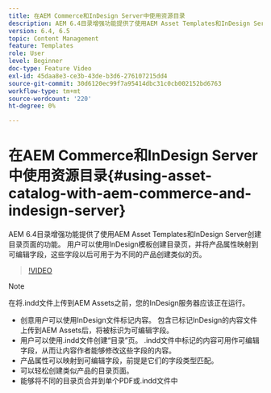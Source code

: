 ```yaml
---
title: 在AEM Commerce和InDesign Server中使用资源目录
description: AEM 6.4目录增强功能提供了使用AEM Asset Templates和InDesign Server创建目录页面的功能。  用户可以使用InDesign模板创建目录页，并将产品属性映射到可编辑字段，这些字段以后可用于为不同的产品创建类似的页。
version: 6.4, 6.5
topic: Content Management
feature: Templates
role: User
level: Beginner
doc-type: Feature Video
exl-id: 45daa8e3-ce3b-43de-b3d6-276107215dd4
source-git-commit: 30d6120ec99f7a95414dbc31c0cb002152bd6763
workflow-type: tm+mt
source-wordcount: '220'
ht-degree: 0%

---
```


# 在AEM Commerce和InDesign Server中使用资源目录{#using-asset-catalog-with-aem-commerce-and-indesign-server}

AEM 6.4目录增强功能提供了使用AEM Asset Templates和InDesign Server创建目录页面的功能。  用户可以使用InDesign模板创建目录页，并将产品属性映射到可编辑字段，这些字段以后可用于为不同的产品创建类似的页。

>[!VIDEO](https://video.tv.adobe.com/v/22540?quality=12&learn=on)

>[!NOTE]
>
>在将\.indd文件上传到AEM Assets之前，您的InDesign服务器应该正在运行。

* 创意用户可以使用InDesign文件标记内容。 包含已标记InDesign的内容文件上传到AEM Assets后，将被标识为可编辑字段。
* 用户可以使用\.indd文件创建“目录”页。 \.indd文件中标记的内容可用作可编辑字段，从而让内容作者能够修改这些字段的内容。
* 产品属性可以映射到可编辑字段，前提是它们的字段类型匹配。
* 可以轻松创建类似产品的目录页面。
* 能够将不同的目录页合并到单个PDF或\.indd文件中
